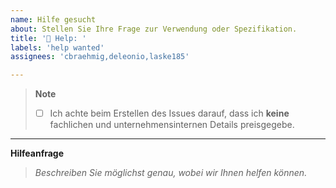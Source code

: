 ```yaml
---
name: Hilfe gesucht
about: Stellen Sie Ihre Frage zur Verwendung oder Spezifikation.
title: '📖 Help: '
labels: 'help wanted'
assignees: 'cbraehmig,deleonio,laske185'

---
```


> **Note**
> - [ ] Ich achte beim Erstellen des Issues darauf, dass ich **keine** fachlichen und unternehmensinternen Details preisgegebe.

---

**Hilfeanfrage**

> _Beschreiben Sie möglichst genau, wobei wir Ihnen helfen können._
